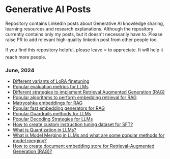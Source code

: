 # Generative AI Posts
Repository contains LinkedIn posts about Generative AI knowledge sharing, learning resources and research explanations. Although the repository currently contains only my posts, but it doesn't necessarily have to. Please raise PR to add relevant high-quality linkedin post from other people too.

If you find this repository helpful, please leave ⭐ to appreciate. It will help it reach more people. 

### June, 2024
- [Different variants of LoRA finetuning](https://www.linkedin.com/posts/ashutosh1919_machinelearning-ai-llm-activity-7203446874765225986-uEqH/)
- [Popular evaluation metrics for LLMs](https://www.linkedin.com/posts/ashutosh1919_machinelearning-ai-llm-activity-7203788804271276032-duxI/)
- [Different strategies to implement Retrieval Augmented Generation (RAG)](https://www.linkedin.com/posts/ashutosh1919_ai-machinelearning-nlp-activity-7204133978512003076-toVd?utm_source=share&utm_medium=member_desktop)
- [Popular algorithms to perform embedding retrieval for RAG](https://www.linkedin.com/posts/ashutosh1919_ai-machinelearning-embeddingretrieval-activity-7204497272401776640-WVWi?utm_source=share&utm_medium=member_desktop)
- [Matryoshka embeddings for RAG](https://www.linkedin.com/posts/ashutosh1919_ai-machinelearning-llm-activity-7204852308319375361-LsCH?utm_source=share&utm_medium=member_desktop)
- [Popular fast embedding generators for RAG](https://www.linkedin.com/posts/ashutosh1919_ai-machinelearning-llm-activity-7205960718829903872-EAsE?utm_source=share&utm_medium=member_desktop)
- [Popular Guardrails methods for LLMs](https://www.linkedin.com/posts/ashutosh1919_ai-machinelearning-llm-activity-7206309234316111872-TOBx?utm_source=share&utm_medium=member_desktop)
- [Popular Decoding Strategies for LLMs](https://www.linkedin.com/posts/ashutosh1919_ai-machinelearning-llm-activity-7206671637151182851-iaOU?utm_source=share&utm_medium=member_desktop)
- [How to create custom instruction tuning dataset for SFT?](https://www.linkedin.com/posts/ashutosh1919_ai-machinelearning-llm-activity-7207033984512401409-tpB_?utm_source=share&utm_medium=member_desktop)
- [What is Quantization in LLMs?](https://www.linkedin.com/posts/ashutosh1919_ai-machinelearning-llm-activity-7208860760116981760-Xckp?utm_source=share&utm_medium=member_desktop)
- [What is Model Merging in LLMs and what are some popular methods for model merging?](https://www.linkedin.com/posts/ashutosh1919_ai-machinelearning-llm-activity-7209216725542666240-EQrl?utm_source=share&utm_medium=member_desktop)
- [How to create document embedding store for Retrieval-Augmented Generation (RAG)?](https://www.linkedin.com/posts/ashutosh1919_ai-machinelearning-llm-activity-7209570694257336320-aeBm?utm_source=share&utm_medium=member_desktop)

